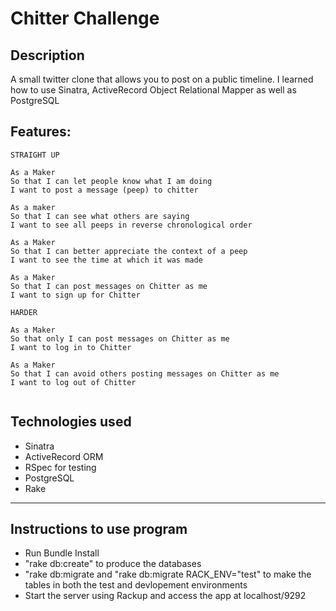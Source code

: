 

Chitter Challenge
=================

Description
------------
A small twitter clone that allows you to post on a public timeline. I learned how to use Sinatra, ActiveRecord Object Relational Mapper as well as PostgreSQL

Features:
-------

```
STRAIGHT UP

As a Maker
So that I can let people know what I am doing  
I want to post a message (peep) to chitter

As a maker
So that I can see what others are saying  
I want to see all peeps in reverse chronological order

As a Maker
So that I can better appreciate the context of a peep
I want to see the time at which it was made

As a Maker
So that I can post messages on Chitter as me
I want to sign up for Chitter

HARDER

As a Maker
So that only I can post messages on Chitter as me
I want to log in to Chitter

As a Maker
So that I can avoid others posting messages on Chitter as me
I want to log out of Chitter


```

Technologies used
---------------
- Sinatra
- ActiveRecord ORM
- RSpec for testing
- PostgreSQL
- Rake

-----

Instructions to use program
--------------------------
- Run Bundle Install 
- "rake db:create" to produce the databases
- "rake db:migrate and "rake db:migrate RACK_ENV="test" to make the tables in both the test and devlopement environments
- Start the server using Rackup and access the app at localhost/9292







